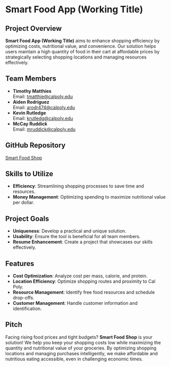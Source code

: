 # Smart Food App (Working Title)

## Project Overview

**Smart Food App (Working Title)** aims to enhance shopping efficiency by optimizing costs, nutritional value, and convenience. Our solution helps users maintain a high quantity of food in their cart at affordable prices by strategically selecting shopping locations and managing resources effectively.

## Team Members

- **Timothy Matthies**  
  Email: [tmatthie@calpoly.edu](mailto:tmatthie@calpoly.edu)
- **Aiden Rodriguez**  
  Email: [arodr474@calpoly.edu](mailto:arodr474@calpoly.edu)
- **Kevin Rutledge**  
  Email: [krutledg@calpoly.edu](mailto:krutledg@calpoly.edu)
- **McCay Ruddick**  
  Email: [mruddick@calpoly.edu](mailto:mruddick@calpoly.edu)

## GitHub Repository

[Smart Food Shop](https://github.com/TLMatthies/csc_365_group_project)

## Skills to Utilize

- **Efficiency**: Streamlining shopping processes to save time and resources.
- **Money Management**: Optimizing spending to maximize nutritional value per dollar.

## Project Goals

- **Uniqueness**: Develop a practical and unique solution.
- **Usability**: Ensure the tool is beneficial for all team members.
- **Resume Enhancement**: Create a project that showcases our skills effectively.

## Features

- **Cost Optimization**: Analyze cost per mass, calorie, and protein.
- **Location Efficiency**: Optimize shopping routes and proximity to Cal Poly.
- **Resource Management**: Identify free food resources and schedule drop-offs.
- **Customer Management**: Handle customer information and identification.

## Pitch

Facing rising food prices and tight budgets? **Smart Food Shop** is your solution! We help you keep your shopping costs low while maximizing the quantity and nutritional value of your groceries. By optimizing shopping locations and managing purchases intelligently, we make affordable and nutritious eating accessible, even in challenging economic times.
